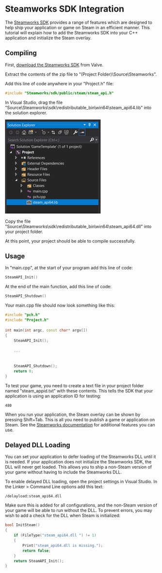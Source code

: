 # Steamworks SDK Integration #
The [Steamworks SDK](https://partner.steamgames.com/doc/sdk) provides a range of features which are designed to help ship your application or game on Steam in an efficient manner. This tutorial will explain how to add the Steamworks SDK into your C++ application and initialize the Steam overlay.

## Compiling ##
First, [download the Steamworks SDK](https://partner.steamgames.com/downloads/steamworks_sdk.zip) from Valve.

Extract the contents of the zip file to "(Project Folder)\Source\Steamworks".

Add this line of code anywhere in your "Project.h" file:
```c++
#include "Steamworks/sdk/public/steam/steam_api.h"
```
In Visual Studio, drag the file "Source\\Steamworks\\sdk\\redistributable_bin\\win64\\steam_api64.lib" into the solution explorer. 

![](https://raw.githubusercontent.com/Leadwerks/Documentation/master/Images/steamworks_lib.png)

Copy the file "Source\\Steamworks\\sdk\\redistributable_bin\\win64\\steam_api64.dll" into your project folder.

At this point, your project should be able to compile successfully.

## Usage ##
In "main.cpp", at the start of your program add this line of code:
```c++
SteamAPI_Init()
```
At the end of the main function, add this line of code:
```c++
SteamAPI_Shutdown()
```
Your main.cpp file should now look something like this:
```c++
#include "pch.h"
#include "Project.h"

int main(int argc, const char* argv[])
{
    SteamAPI_Init();

    ...


    SteamAPI_Shutdown();
    return 0;
}
```
To test your game, you need to create a text file in your project folder named "steam_appid.txt" with these contents. This tells the SDK that your application is using an application ID for testing:
```
480
```
When you run your application, the Steam overlay can be shown by pressing Shift+Tab. This is all you need to publish a game or application on Steam. See the [Steamworks documentation](https://partner.steamgames.com/doc/sdk) for additional features you can use.

## Delayed DLL Loading ##
You can set your application to defer loading of the Steamworks DLL until it is needed. If your application does not initialize the Steamworks SDK, the DLL will never get loaded. This allows you to ship a non-Steam version of your game without having to include the Steamworks DLL.

To enable delayed DLL loading, open the project settings in Visual Studio. In the Linker \> Command Line options add this text:
```
/delayload:steam_api64.dll 
```
Make sure this is added for all configurations, and the non-Steam version of your game will be able to run without the DLL. To prevent errors, you may wish to add a check for the DLL when Steam is initialized:
```c++
bool InitSteam()
{
    if (FileType("steam_api64.dll ") != 1)
    {
        Print("steam_api64.dll is missing.");
        return false;
    }
    return SteamAPI_Init();
}
```
